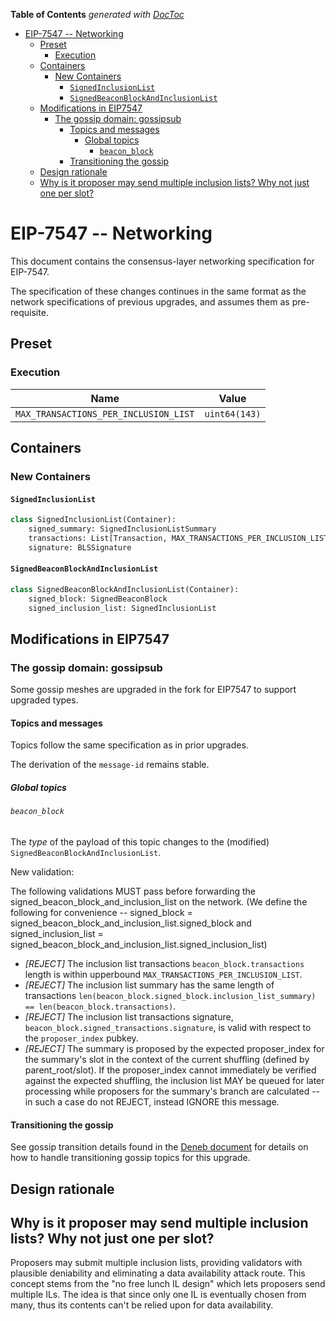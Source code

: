 <!-- START doctoc generated TOC please keep comment here to allow auto update -->
<!-- DON'T EDIT THIS SECTION, INSTEAD RE-RUN doctoc TO UPDATE -->
**Table of Contents**  *generated with [DocToc](https://github.com/thlorenz/doctoc)*

- [EIP-7547 -- Networking](#eip-7547----networking)
  - [Preset](#preset)
    - [Execution](#execution)
  - [Containers](#containers)
    - [New Containers](#new-containers)
      - [`SignedInclusionList`](#signedinclusionlist)
      - [`SignedBeaconBlockAndInclusionList`](#signedbeaconblockandinclusionlist)
  - [Modifications in EIP7547](#modifications-in-eip7547)
    - [The gossip domain: gossipsub](#the-gossip-domain-gossipsub)
      - [Topics and messages](#topics-and-messages)
        - [Global topics](#global-topics)
          - [`beacon_block`](#beacon_block)
      - [Transitioning the gossip](#transitioning-the-gossip)
  - [Design rationale](#design-rationale)
  - [Why is it proposer may send multiple inclusion lists? Why not just one per slot?](#why-is-it-proposer-may-send-multiple-inclusion-lists-why-not-just-one-per-slot)

<!-- END doctoc generated TOC please keep comment here to allow auto update -->

# EIP-7547 -- Networking

This document contains the consensus-layer networking specification for EIP-7547.

The specification of these changes continues in the same format as the network specifications of previous upgrades, and assumes them as pre-requisite.

## Preset

### Execution

| Name | Value |
| - | - |
| `MAX_TRANSACTIONS_PER_INCLUSION_LIST` |  `uint64(143)` |

## Containers

### New Containers

#### `SignedInclusionList`

```python
class SignedInclusionList(Container):
    signed_summary: SignedInclusionListSummary
    transactions: List[Transaction, MAX_TRANSACTIONS_PER_INCLUSION_LIST]
    signature: BLSSignature
```

#### `SignedBeaconBlockAndInclusionList`

```python
class SignedBeaconBlockAndInclusionList(Container):
    signed_block: SignedBeaconBlock
    signed_inclusion_list: SignedInclusionList
```

## Modifications in EIP7547

### The gossip domain: gossipsub

Some gossip meshes are upgraded in the fork for EIP7547 to support upgraded types.

#### Topics and messages

Topics follow the same specification as in prior upgrades.

The derivation of the `message-id` remains stable.

##### Global topics

###### `beacon_block`

The *type* of the payload of this topic changes to the (modified) `SignedBeaconBlockAndInclusionList`.

New validation:

The following validations MUST pass before forwarding the signed_beacon_block_and_inclusion_list on the network. (We define the following for convenience -- signed_block = signed_beacon_block_and_inclusion_list.signed_block and signed_inclusion_list = signed_beacon_block_and_inclusion_list.signed_inclusion_list)

- _[REJECT]_ The inclusion list transactions `beacon_block.transactions` length is within upperbound `MAX_TRANSACTIONS_PER_INCLUSION_LIST`.
- _[REJECT]_ The inclusion list summary has the same length of transactions `len(beacon_block.signed_block.inclusion_list_summary) == len(beacon_block.transactions)`.
- _[REJECT]_ The inclusion list transactions signature, `beacon_block.signed_transactions.signature`, is valid with respect to the `proposer_index` pubkey.
- _[REJECT]_ The summary is proposed by the expected proposer_index for the summary's slot in the context of the current shuffling (defined by parent_root/slot). If the proposer_index cannot immediately be verified against the expected shuffling, the inclusion list MAY be queued for later processing while proposers for the summary's branch are calculated -- in such a case do not REJECT, instead IGNORE this message.

#### Transitioning the gossip

See gossip transition details found in the [Deneb document](../deneb/p2p-interface.md#transitioning-the-gossip) for
details on how to handle transitioning gossip topics for this upgrade.

## Design rationale

## Why is it proposer may send multiple inclusion lists? Why not just one per slot?

Proposers may submit multiple inclusion lists, providing validators with plausible deniability and eliminating a data availability attack route. This concept stems from the "no free lunch IL design" which lets proposers send multiple ILs. The idea is that since only one IL is eventually chosen from many, thus its contents can't be relied upon for data availability.